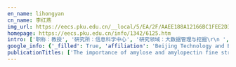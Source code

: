 ```yaml
---
en_name: lihongyan
cn_name: 李红燕
img_url: https://eecs.pku.edu.cn/__local/5/EA/2F/AAEE188A12166BC1FEE2D3FE2A5_A5CE96EC_2D47.jpg?e=.jpg
homepage: https://eecs.pku.edu.cn/info/1342/6125.htm
intro: ['职称：教授', '研究所：信息科学中心', '研究领域：大数据管理与挖掘\r\n ', '办公电话：86-10-6275 4911', '电子邮件：lihy@cis.pku.edu.cn', '个人主页： ']
google_info: {'_filled': True, 'affiliation': 'Beijing Technology and Business University', 'citedby': 680, 'citedby5y': 660, 'cites_per_year': {2013: 4, 2014: 16, 2015: 50, 2016: 71, 2017: 115, 2018: 115, 2019: 216, 2020: 93}}
publicationTitles: ['The importance of amylose and amylopectin fine structure for textural properties of cooked rice grains', 'Effect of pHs on dispersity of maize starch nanocrystals in aqueous medium', 'Instrumental measurement of cooked rice texture by dynamic rheological testing and its relation to the fine structure of rice starch', 'Simultaneous saccharification and fermentation of broken rice: an enzymatic extrusion liquefaction pretreatment for Chinese rice wine production', 'The molecular structural features controlling stickiness in cooked rice, a major palatability determinant', 'Starch molecular structure: the basis for an improved understanding of cooked rice texture', 'Impact of high-shear extrusion combined with enzymatic hydrolysis on rice properties and Chinese rice wine fermentation', 'Preparation of the β-cyclodextrin-vitamin C (β-CD-Vc) inclusion complex under high hydrostatic pressure (HHP)', 'Long‐term annealing of C‐type kudzu starch: Effect on crystalline type and other physicochemical properties', 'Washing rice before cooking has no large effect on the texture of cooked rice', 'Characterization of volatile flavor compounds in Chinese rice wine fermented from enzymatic extruded rice', 'Effect of defatting on acid hydrolysis rate of maize starch with different amylose contents', 'Design and optimization of an efficient enzymatic extrusion pretreatment for Chinese rice wine fermentation', 'Hydrolysis process of normal rice starch by 1-butanol–hydrochloric acid', 'Porous starch extracted from Chinese rice wine vinasse: Characterization and adsorption properties', 'The molecular structures of leached starch during rice cooking are controlled by thermodynamic effects, rather than kinetic effects', 'Thermal degradation behavior of hypochlorite-oxidized starch nanocrystals under different oxidized levels', 'Characterization and mechanism of action of Microbacterium imperiale glucan 1, 4-α-maltotriohydrolase', 'Effect of freeze‐thawing treatment on the microstructure and thermal properties of non‐waxy corn starch granule', 'Interaction between amylose and 1-butanol during 1-butanol-hydrochloric acid hydrolysis of normal rice starch', 'Impact of α-amylase combined with hydrochloric acid hydrolysis on structure and digestion of waxy rice starch', 'Relations between chain-length distribution, molecular size, and amylose content of rice starches', 'Modelling and optimisation of enzymatic extrusion pretreatment of broken rice for rice wine manufacture', 'Discrimination of Chinese rice wines of different geographical origins by UV–vis spectroscopy and chemometrics', 'Preparation, characterization, and in vitro release of carboxymethyl starch/β-cyclodextrin microgel–ascorbic acid inclusion complexes', 'Molecular causes for the increased stickiness of cooked non-glutinous rice by enzymatic hydrolysis of the grain surface protein', 'Collector and binder-free high quality graphene film as a high performance anode for lithium-ion batteries', 'Molecular characterization and in vitro digestibility of normal maize starch hydrolyzed by maltotriohydrolase', 'Influence of enzymatic extrusion liquefaction pretreatment for Chinese rice wine on the volatiles generated from extruded rice', 'The importance of amylopectin molecular size in determining the viscoelasticity of rice starch gels', 'Acid-thermal dextrin prepared from rice starch: Structure and encapsulation properties', 'Insights into maize starch degradation by sulfuric acid from molecular structure changes', 'Effect of dry heating treatment on multi-levels of structure and physicochemical properties of maize starch: A thermodynamic study', 'A Novel Heterostructure of MXene@ NiFe-LDH Nanohybrid with Superior Peroxidase-like Activity for Sensitive Colorimetric Detection of Glutathione', 'The increased stickiness of non-glutinous rice by alkali soaking and its molecular causes']
---
```

